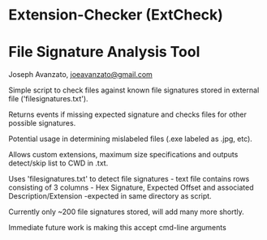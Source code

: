 # Extension-Checker (ExtCheck)
# File Signature Analysis Tool

Joseph Avanzato, joeavanzato@gmail.com

Simple script to check files against known file signatures stored in external file ('filesignatures.txt').

Returns events if missing expected signature and checks files for other possible signatures.

Potential usage in determining mislabeled files (.exe labeled as .jpg, etc).

Allows custom extensions, maximum size specifications and outputs detect/skip list to CWD in .txt.

Uses 'filesignatures.txt' to detect file signatures - text file contains rows consisting of 3 columns - Hex Signature, Expected Offset and associated Description/Extension -expected in same directory as script.  

Currently only ~200 file signatures stored, will add many more shortly.

Immediate future work is making this accept cmd-line arguments
